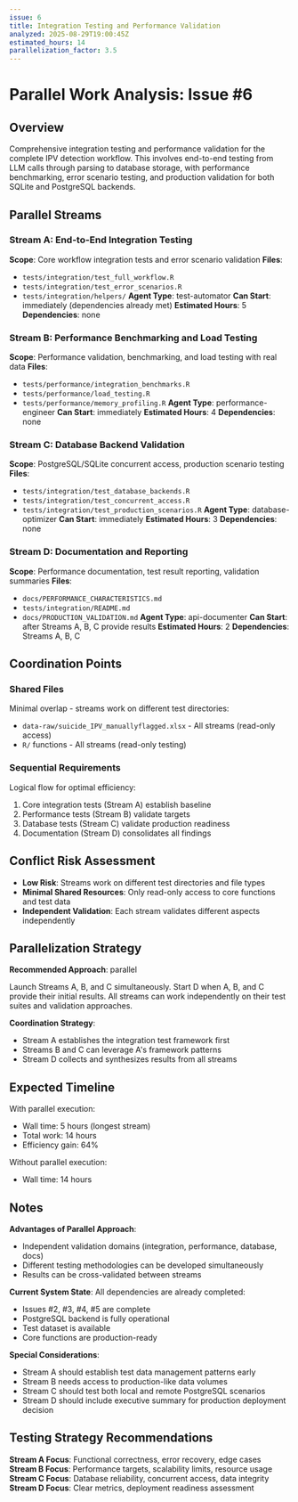 ```yaml
---
issue: 6
title: Integration Testing and Performance Validation
analyzed: 2025-08-29T19:00:45Z
estimated_hours: 14
parallelization_factor: 3.5
---
```


# Parallel Work Analysis: Issue #6

## Overview
Comprehensive integration testing and performance validation for the complete IPV detection workflow. This involves end-to-end testing from LLM calls through parsing to database storage, with performance benchmarking, error scenario testing, and production validation for both SQLite and PostgreSQL backends.

## Parallel Streams

### Stream A: End-to-End Integration Testing
**Scope**: Core workflow integration tests and error scenario validation
**Files**:
- `tests/integration/test_full_workflow.R`
- `tests/integration/test_error_scenarios.R`
- `tests/integration/helpers/`
**Agent Type**: test-automator
**Can Start**: immediately (dependencies already met)
**Estimated Hours**: 5
**Dependencies**: none

### Stream B: Performance Benchmarking and Load Testing
**Scope**: Performance validation, benchmarking, and load testing with real data
**Files**:
- `tests/performance/integration_benchmarks.R`
- `tests/performance/load_testing.R`
- `tests/performance/memory_profiling.R`
**Agent Type**: performance-engineer
**Can Start**: immediately
**Estimated Hours**: 4
**Dependencies**: none

### Stream C: Database Backend Validation
**Scope**: PostgreSQL/SQLite concurrent access, production scenario testing
**Files**:
- `tests/integration/test_database_backends.R`
- `tests/integration/test_concurrent_access.R`
- `tests/integration/test_production_scenarios.R`
**Agent Type**: database-optimizer
**Can Start**: immediately
**Estimated Hours**: 3
**Dependencies**: none

### Stream D: Documentation and Reporting
**Scope**: Performance documentation, test result reporting, validation summaries
**Files**:
- `docs/PERFORMANCE_CHARACTERISTICS.md`
- `tests/integration/README.md`
- `docs/PRODUCTION_VALIDATION.md`
**Agent Type**: api-documenter
**Can Start**: after Streams A, B, C provide results
**Estimated Hours**: 2
**Dependencies**: Streams A, B, C

## Coordination Points

### Shared Files
Minimal overlap - streams work on different test directories:
- `data-raw/suicide_IPV_manuallyflagged.xlsx` - All streams (read-only access)
- `R/` functions - All streams (read-only testing)

### Sequential Requirements
Logical flow for optimal efficiency:
1. Core integration tests (Stream A) establish baseline
2. Performance tests (Stream B) validate targets
3. Database tests (Stream C) validate production readiness
4. Documentation (Stream D) consolidates all findings

## Conflict Risk Assessment
- **Low Risk**: Streams work on different test directories and file types
- **Minimal Shared Resources**: Only read-only access to core functions and test data
- **Independent Validation**: Each stream validates different aspects independently

## Parallelization Strategy

**Recommended Approach**: parallel

Launch Streams A, B, and C simultaneously. Start D when A, B, and C provide their initial results. All streams can work independently on their test suites and validation approaches.

**Coordination Strategy**:
- Stream A establishes the integration test framework first
- Streams B and C can leverage A's framework patterns
- Stream D collects and synthesizes results from all streams

## Expected Timeline

With parallel execution:
- Wall time: 5 hours (longest stream)
- Total work: 14 hours
- Efficiency gain: 64%

Without parallel execution:
- Wall time: 14 hours

## Notes

**Advantages of Parallel Approach**:
- Independent validation domains (integration, performance, database, docs)
- Different testing methodologies can be developed simultaneously
- Results can be cross-validated between streams

**Current System State**: All dependencies are already completed:
- Issues #2, #3, #4, #5 are complete
- PostgreSQL backend is fully operational
- Test dataset is available
- Core functions are production-ready

**Special Considerations**:
- Stream A should establish test data management patterns early
- Stream B needs access to production-like data volumes
- Stream C should test both local and remote PostgreSQL scenarios
- Stream D should include executive summary for production deployment decision

## Testing Strategy Recommendations

**Stream A Focus**: Functional correctness, error recovery, edge cases
**Stream B Focus**: Performance targets, scalability limits, resource usage
**Stream C Focus**: Database reliability, concurrent access, data integrity
**Stream D Focus**: Clear metrics, deployment readiness assessment